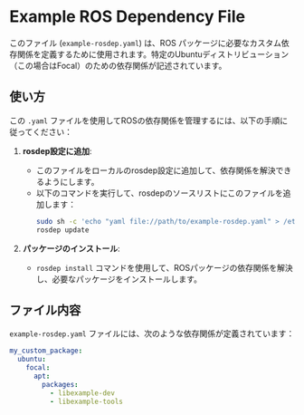# Example ROS Dependency File

このファイル (`example-rosdep.yaml`) は、ROS パッケージに必要なカスタム依存関係を定義するために使用されます。特定のUbuntuディストリビューション（この場合はFocal）のための依存関係が記述されています。

## 使い方

この `.yaml` ファイルを使用してROSの依存関係を管理するには、以下の手順に従ってください：

1. **rosdep設定に追加**:
   - このファイルをローカルのrosdep設定に追加して、依存関係を解決できるようにします。
   - 以下のコマンドを実行して、rosdepのソースリストにこのファイルを追加します：
     ```bash
     sudo sh -c 'echo "yaml file://path/to/example-rosdep.yaml" > /etc/ros/rosdep/sources.list.d/50-custom-dependencies.list'
     rosdep update
     ```

2. **パッケージのインストール**:
   - `rosdep install` コマンドを使用して、ROSパッケージの依存関係を解決し、必要なパッケージをインストールします。

## ファイル内容

`example-rosdep.yaml` ファイルには、次のような依存関係が定義されています：

```yaml
my_custom_package:
  ubuntu:
    focal:
      apt:
        packages:
          - libexample-dev
          - libexample-tools
